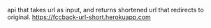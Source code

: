 api that takes url as input,
and returns shortened url that redirects to original.
https://fccback-url-short.herokuapp.com